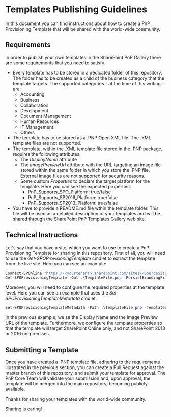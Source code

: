 # Templates Publishing Guidelines
In this document you can find instructions about how to create a PnP Provisioning Template that will be shared with the world-wide community.

## Requirements
In order to publish your own templates in the SharePoint PnP Gallery there are some requirements that you need to satisfy.

- Every template has to be stored in a dedicated folder of this repository. The folder has to be created as a child of the business category that the template targets. The supported categories - at the time of this writing - are:
    - Accounting
    - Business
    - Collaboration
    - Development
    - Document Management
    - Human Resources
    - IT Management
    - Others
- The template has to be stored as a .PNP Open XML file. The .XML template files are not supported.
- The template, within the .XML template file stored in the .PNP package, requires the following attributes:
    - The _DisplayName_ attribute
    - The _ImagePreviewUrl_ attribute with the URL targeting an image file stored within the same folder in which you store the .PNP file. External image files are not supported for security reasons.
    - Some custom _Properties_ to declare the target platform for the template. Here you can see the expected properties:
        - PnP_Supports_SPO_Platform: true/false
        - PnP_Supports_SP2016_Platform: true/false
        - PnP_Supports_SP2013_Platform: true/false
- You have to provide a README.md file wthin the template folder. This file will be used as a detailed description of your templates and will be shared through the SharePoint PnP Templates Gallery web site.

## Technical Instructions
Let's say that you have a site, which you want to use to create a PnP Provisioning Template for sharing in this repository.
First of all, you will need to use the *Get-SPOProvisioningTemplate* cmdlet to extract the template from the live site. Here you can see an example:

```PowerShell
Connect-SPOnline "https://<yourtenant>.sharepoint.com/sites/<SourceSiteUrl>/"
Get-SPOProvisioningTemplate -Out .\TemplateFile.pnp -PersistBrandingFiles
```

Moreover, you will need to configure the required properties at the template level. Here you can see an example that uses the *Set-SPOProvisioningTemplateMetadata* cmdlet.

```PowerShell
Set-SPOProvisioningTemplateMetadata -Path .\TemplateFile.pnp -TemplateDisplayName "Display Name for your template" -TemplateImagePreviewUrl "https://raw.githubusercontent.com/OfficeDev/PnP-Provisioning-Templates/master/RootFolder/<TemplateCategory>/<TemplateFolder>/TemplatePreview.png" -TemplateProperties @{"PnP_Supports_SPO_Platform"="True";"PnP_Supports_SP2016_Platform"="False";"PnP_Supports_SP2013_Platform"="False"}
```

In the previous example, we se the Display Name and the Image Preview URL of the template. Furthermore, we configure the template properties so that the template will target SharePoint Online only, and not SharePoint 2013 or 2016 on-premises.

## Submitting a Template
Once you have created a .PNP template file, adhering to the requirements illustrated in the previous section, you can create a Pull Request against the master branch of this repository, and submit your template for approval.
The PnP Core Team will validate your submission and, upon approval, the template will be merged into the main repository, becoming publicly available.

Thanks for sharing your templates with the world-wide community.

Sharing is caring!